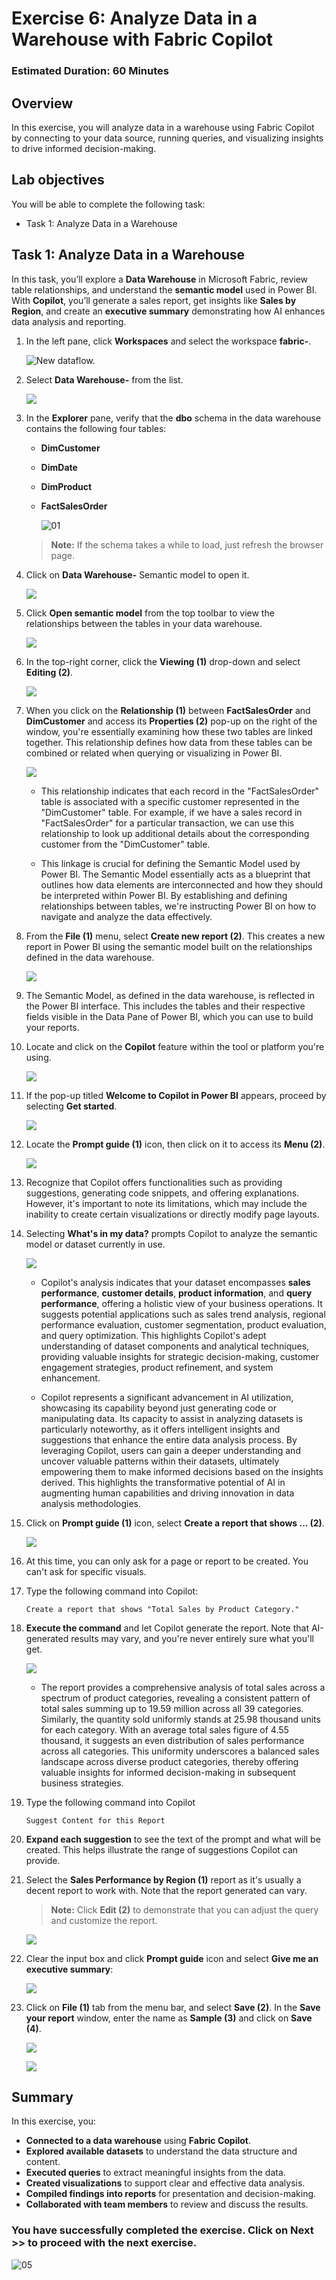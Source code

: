 # Exercise 6: Analyze Data in a Warehouse with Fabric Copilot

### Estimated Duration: 60 Minutes

## Overview

In this exercise, you will analyze data in a warehouse using Fabric Copilot by connecting to your data source, running queries, and visualizing insights to drive informed decision-making. 

## Lab objectives

You will be able to complete the following task:

- Task 1: Analyze Data in a Warehouse

## Task 1: Analyze Data in a Warehouse

In this task, you’ll explore a **Data Warehouse** in Microsoft Fabric, review table relationships, and understand the **semantic model** used in Power BI. With **Copilot**, you’ll generate a sales report, get insights like **Sales by Region**, and create an **executive summary** demonstrating how AI enhances data analysis and reporting.

1. In the left pane, click **Workspaces** and select the workspace **fabric-<inject key="DeploymentID" enableCopy="false"/>**.

   ![New dataflow.](./Images/26.png)
 
1. Select **Data Warehouse-<inject key="DeploymentID" enableCopy="false"/>** from the list.

   ![](./Images/e6t1p1.png)

1. In the **Explorer** pane, verify that the **dbo** schema in the data warehouse contains the following four tables:
   
   - **DimCustomer**

   - **DimDate**

   - **DimProduct**

   - **FactSalesOrder**

      ![01](./Images/02/Pg4-T2-S9.png)  

    > **Note:** If the schema takes a while to load, just refresh the browser page.
 
1. Click on **Data Warehouse-<inject key="DeploymentID" enableCopy="false"/>** Semantic model to open it.

   ![](./Images/e6t1p2.png)

1. Click **Open semantic model** from the top toolbar to view the relationships between the tables in your data warehouse.

    ![](./Images/e2t3p4.png)

1. In the top-right corner, click the **Viewing (1)** drop-down and select **Editing (2)**.

    ![](./Images/e2t3p5.png)

1. When you click on the **Relationship (1)** between **FactSalesOrder** and **DimCustomer** and access its **Properties (2)** pop-up on the right of the window, you're essentially examining how these two tables are linked together. This relationship defines how data from these tables can be combined or related when querying or visualizing in Power BI.

     ![](./Images/e6t1p3.png)

    - This relationship indicates that each record in the "FactSalesOrder" table is associated with a specific customer represented in the "DimCustomer" table. For example, if we have a sales record in "FactSalesOrder" for a particular transaction, we can use this relationship to look up additional details about the corresponding customer from the "DimCustomer" table.

    - This linkage is crucial for defining the Semantic Model used by Power BI. The Semantic Model essentially acts as a blueprint that outlines how data elements are interconnected and how they should be interpreted within Power BI. By establishing and defining relationships between tables, we're instructing Power BI on how to navigate and analyze the data effectively.
 
1. From the **File (1)** menu, select **Create new report (2)**. This creates a new report in Power BI using the semantic model built on the relationships defined in the data warehouse.
 
   ![](./Images/e2t7p3.png)

1. The Semantic Model, as defined in the data warehouse, is reflected in the Power BI interface. This includes the tables and their respective fields visible in the Data Pane of Power BI, which you can use to build your reports.

1. Locate and click on the **Copilot** feature within the tool or platform you're using.

   ![](./Images/13.png)

1. If the pop-up titled **Welcome to Copilot in Power BI** appears, proceed by selecting **Get started**.

   ![](./Images/14.png)

1. Locate the **Prompt guide (1)** icon, then click on it to access its **Menu (2)**.

   ![](./Images/e6t1p4.png)

1. Recognize that Copilot offers functionalities such as providing suggestions, generating code snippets, and offering explanations. However, it's important to note its limitations, which may include the inability to create certain visualizations or directly modify page layouts.

1. Selecting **What's in my data?** prompts Copilot to analyze the semantic model or dataset currently in use.

   ![](./Images/16.png)

   - Copilot's analysis indicates that your dataset encompasses **sales performance**, **customer details**, **product information**, and **query performance**, offering a holistic view of your business operations. It suggests potential applications such as sales trend analysis, regional performance evaluation, customer segmentation, product evaluation, and query optimization. This highlights Copilot's adept understanding of dataset components and analytical techniques, providing valuable insights for strategic decision-making, customer engagement strategies, product refinement, and system enhancement.
    
   - Copilot represents a significant advancement in AI utilization, showcasing its capability beyond just generating code or manipulating data. Its capacity to assist in analyzing datasets is particularly noteworthy, as it offers intelligent insights and suggestions that enhance the entire data analysis process. By leveraging Copilot, users can gain a deeper understanding and uncover valuable patterns within their datasets, ultimately empowering them to make informed decisions based on the insights derived. This highlights the transformative potential of AI in augmenting human capabilities and driving innovation in data analysis methodologies.

1. Click on **Prompt guide (1)** icon, select **Create a report that shows ... (2)**.

    ![](./Images/e6t1p5.png)
   
1. At this time, you can only ask for a page or report to be created. You can't ask for specific visuals.
 
1. Type the following command into Copilot:
  
    ```
    Create a report that shows "Total Sales by Product Category."
    ```
 
1. **Execute the command** and let Copilot generate the report. Note that AI-generated results may vary, and you're never entirely sure what you'll get.

    ![](./Images/e6t1p8.png)

   - The report provides a comprehensive analysis of total sales across a spectrum of product categories, revealing a consistent pattern of total sales summing up to 19.59 million across all 39 categories. Similarly, the quantity sold uniformly stands at 25.98 thousand units for each category. With an average total sales figure of 4.55 thousand, it suggests an even distribution of sales performance across all categories. This uniformity underscores a balanced sales landscape across diverse product categories, thereby offering valuable insights for informed decision-making in subsequent business strategies.

   
1. Type the following command into Copilot

    ```
    Suggest Content for this Report
    ```
 
1. **Expand each suggestion** to see the text of the prompt and what will be created. This helps illustrate the range of suggestions Copilot can provide.
 
1. Select the **Sales Performance by Region (1)** report as it's usually a decent report to work with. Note that the report generated can vary.
  
    >**Note:** Click **Edit (2)** to demonstrate that you can adjust the query and customize the report.

   ![](./Images/Analyze3.png)

1. Clear the input box and click **Prompt guide** icon and select **Give me an executive summary**:
    
    ![](./Images/23.png)

1. Click on **File (1)** tab from the menu bar, and select **Save (2)**. In the **Save your report** window, enter the name as **Sample (3)** and click on **Save (4)**.

   ![](./Images/e6t1p6.png)

   ![](./Images/e6t1p7.png)

## Summary

In this exercise, you:

- **Connected to a data warehouse** using **Fabric Copilot**.
- **Explored available datasets** to understand the data structure and content.
- **Executed queries** to extract meaningful insights from the data.
- **Created visualizations** to support clear and effective data analysis.
- **Compiled findings into reports** for presentation and decision-making.
- **Collaborated with team members** to review and discuss the results.

### You have successfully completed the exercise. Click on Next >> to proceed with the next exercise.

![05](./Images/nextpage(1).png)
